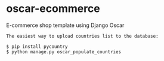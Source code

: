 # oscar-ecommerce
E-commerce shop template using Django Oscar

```text
The easiest way to upload countries list to the database:

$ pip install pycountry
$ python manage.py oscar_populate_countries
```